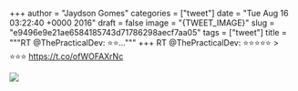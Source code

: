 
+++
author = "Jaydson Gomes"
categories = ["tweet"]
date = "Tue Aug 16 03:22:40 +0000 2016"
draft = false
image = "{TWEET_IMAGE}"
slug = "e9496e9e21ae6584185743d71786298aecf7aa05"
tags = ["tweet"]
title = """RT @ThePracticalDev: ⭐️⭐️..."""
+++
RT @ThePracticalDev: ⭐️⭐️⭐️⭐️⭐️ &gt; ⭐️⭐️⭐️ https://t.co/ofWOFAXrNc

![](/images/tweet-media/765388278967181312-Co8UV3xWgAALxmN.jpg)